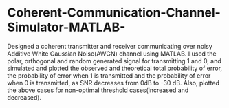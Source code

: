 # Coherent-Communication-Channel-Simulator-MATLAB-
Designed a coherent transmitter and receiver communicating over noisy Additive White Gaussian Noise(AWGN) channel using MATLAB.
I used the polar, orthogonal and random generated signal for transmitting 1 and 0, and simulated and plotted the observed and theoretical 
total probability of error, the probability of error when 1 is transmitted and the probability of error when 0 is transmitted, 
as SNR decreases from 0dB to -30 dB. Also, plotted the above cases for non-optimal threshold cases(increased and decreased).
